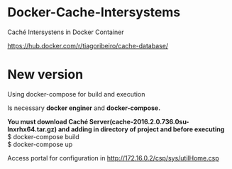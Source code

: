 # Docker-Cache-Intersystems
Caché Intersystens in Docker Container

https://hub.docker.com/r/tiagoribeiro/cache-database/

# New version
Using docker-compose for build and execution

Is necessary **docker enginer** and **docker-compose.**

**You must download Caché Server(cache-2016.2.0.736.0su-lnxrhx64.tar.gz) and adding in directory of project and before executing**<br>
$ docker-compose build<br>
$ docker-compose up<br>

Access portal for configuration in http://172.16.0.2/csp/sys/utilHome.csp


